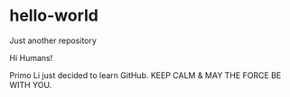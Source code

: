 # hello-world
Just another repository

Hi Humans!

Primo Li just decided to learn GitHub.
KEEP CALM & MAY THE FORCE BE WITH YOU.

